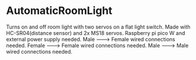# AutomaticRoomLight
Turns on and off room light with two servos on a flat light switch.
Made with HC-SR04(distance sensor) and 2x MS18 servos.
Raspberry pi pico W and external power supply needed.
Male ---> Female wired connections needed.
Female ---> Female wired connections needed.
Male ---> Male wired connections needed.
